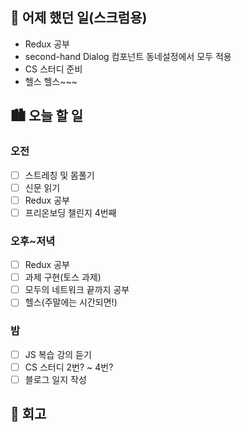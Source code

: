 ## 🌃 어제 했던 일(스크럼용)

- Redux 공부
- second-hand Dialog 컴포넌트 동네설정에서 모두 적용
- CS 스터디 준비
- 헬스 헬스~~~

## 🏙️ 오늘 할 일

### 오전

- [ ] 스트레칭 및 몸풀기
- [ ] 신문 읽기
- [ ] Redux 공부
- [ ] 프리온보딩 챌린지 4번째

### 오후~저녁

- [ ] Redux 공부
- [ ] 과제 구현(토스 과제)
- [ ] 모두의 네트워크 끝까지 공부
- [ ] 헬스(주말에는 시간되면!)

### 밤

- [ ] JS 복습 강의 듣기
- [ ] CS 스터디 2번? ~ 4번?
- [ ] 블로그 일지 작성

## 🌆 회고

